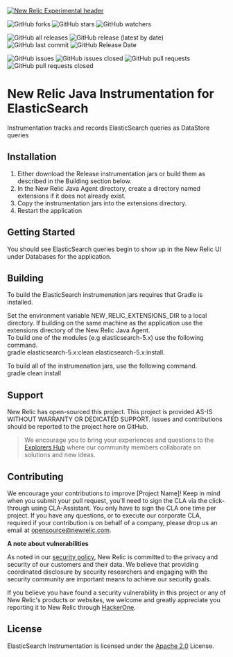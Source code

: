 [![New Relic Experimental header](https://github.com/newrelic/opensource-website/raw/master/src/images/categories/Experimental.png)](https://opensource.newrelic.com/oss-category/#new-relic-experimental)
   
![GitHub forks](https://img.shields.io/github/forks/newrelic-experimental/newrelic-java-elasticsearch?style=social)
![GitHub stars](https://img.shields.io/github/stars/newrelic-experimental/newrelic-java-elasticsearch?style=social)
![GitHub watchers](https://img.shields.io/github/watchers/newrelic-experimental/newrelic-java-elasticsearch?style=social)

![GitHub all releases](https://img.shields.io/github/downloads/newrelic-experimental/newrelic-java-elasticsearch/total)
![GitHub release (latest by date)](https://img.shields.io/github/v/release/newrelic-experimental/newrelic-java-elasticsearch)
![GitHub last commit](https://img.shields.io/github/last-commit/newrelic-experimental/newrelic-java-elasticsearch)
![GitHub Release Date](https://img.shields.io/github/release-date/newrelic-experimental/newrelic-java-elasticsearch)


![GitHub issues](https://img.shields.io/github/issues/newrelic-experimental/newrelic-java-elasticsearch)
![GitHub issues closed](https://img.shields.io/github/issues-closed/newrelic-experimental/newrelic-java-elasticsearch)
![GitHub pull requests](https://img.shields.io/github/issues-pr/newrelic-experimental/newrelic-java-elasticsearch)
![GitHub pull requests closed](https://img.shields.io/github/issues-pr-closed/newrelic-experimental/newrelic-java-elasticsearch)  
   
# New Relic Java Instrumentation for ElasticSearch

Instrumentation tracks and records ElasticSearch queries as DataStore queries

## Installation

1. Either download the Release instrumentation jars or build them as described in the Building section below.   
2. In the New Relic Java Agent directory, create a directory named extensions if it does not already exist.   
3. Copy the instrumentation jars into the extensions directory.   
4. Restart the application

## Getting Started

You should see ElasticSearch queries begin to show up in the New Relic UI under Databases for the application.

## Building

To build the ElasticSearch instrumenation jars requires that Gradle is installed.   
   
Set the environment variable NEW_RELIC_EXTENSIONS_DIR to a local directory.  If building on the same machine as the application use the extensions directory of the New Relic Java Agent.   
To build one of the modules (e.g elasticsearch-5.x) use the following command.   
gradle elasticsearch-5.x:clean elasticsearch-5.x:install.  
   
To build all of the instrumenation jars, use the following command.    
gradle clean install

## Support

New Relic has open-sourced this project. This project is provided AS-IS WITHOUT WARRANTY OR DEDICATED SUPPORT. Issues and contributions should be reported to the project here on GitHub.

>We encourage you to bring your experiences and questions to the [Explorers Hub](https://discuss.newrelic.com) where our community members collaborate on solutions and new ideas.

## Contributing

We encourage your contributions to improve [Project Name]! Keep in mind when you submit your pull request, you'll need to sign the CLA via the click-through using CLA-Assistant. You only have to sign the CLA one time per project. If you have any questions, or to execute our corporate CLA, required if your contribution is on behalf of a company, please drop us an email at opensource@newrelic.com.

**A note about vulnerabilities**

As noted in our [security policy](../../security/policy), New Relic is committed to the privacy and security of our customers and their data. We believe that providing coordinated disclosure by security researchers and engaging with the security community are important means to achieve our security goals.

If you believe you have found a security vulnerability in this project or any of New Relic's products or websites, we welcome and greatly appreciate you reporting it to New Relic through [HackerOne](https://hackerone.com/newrelic).

## License

ElasticSearch Instrumentation is licensed under the [Apache 2.0](http://apache.org/licenses/LICENSE-2.0.txt) License.

